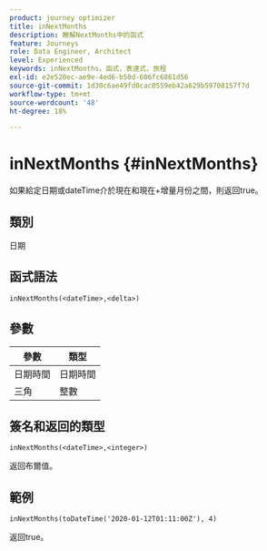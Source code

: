 ```yaml
---
product: journey optimizer
title: inNextMonths
description: 瞭解NextMonths中的函式
feature: Journeys
role: Data Engineer, Architect
level: Experienced
keywords: inNextMonths，函式，表達式，旅程
exl-id: e2e520ec-ae9e-4ed6-b50d-606fc6861d56
source-git-commit: 1d30c6ae49fd0cac0559eb42a629b59708157f7d
workflow-type: tm+mt
source-wordcount: '48'
ht-degree: 18%

---
```


# inNextMonths {#inNextMonths}

如果給定日期或dateTime介於現在和現在+增量月份之間，則返回true。

## 類別

日期

## 函式語法

`inNextMonths(<dateTime>,<delta>)`

## 參數

| 參數 | 類型 |
|-----------|------------------|
| 日期時間 | 日期時間 |
| 三角 | 整數 |

## 簽名和返回的類型

`inNextMonths(<dateTime>,<integer>)`

返回布爾值。

## 範例

`inNextMonths(toDateTime('2020-01-12T01:11:00Z'), 4)`

返回true。
